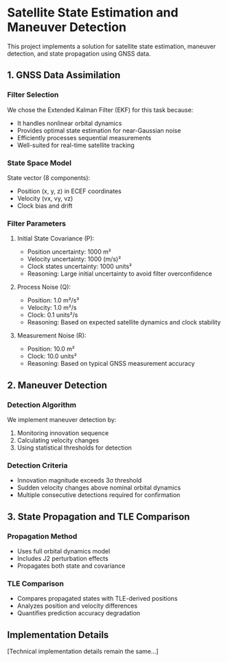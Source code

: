 # Satellite State Estimation and Maneuver Detection

This project implements a solution for satellite state estimation, maneuver detection, and state propagation using GNSS data.

## 1. GNSS Data Assimilation

### Filter Selection
We chose the Extended Kalman Filter (EKF) for this task because:
- It handles nonlinear orbital dynamics
- Provides optimal state estimation for near-Gaussian noise
- Efficiently processes sequential measurements
- Well-suited for real-time satellite tracking

### State Space Model
State vector (8 components):
- Position (x, y, z) in ECEF coordinates
- Velocity (vx, vy, vz)
- Clock bias and drift

### Filter Parameters
1. Initial State Covariance (P):
   - Position uncertainty: 1000 m²
   - Velocity uncertainty: 1000 (m/s)²
   - Clock states uncertainty: 1000 units²
   - Reasoning: Large initial uncertainty to avoid filter overconfidence

2. Process Noise (Q):
   - Position: 1.0 m²/s³
   - Velocity: 1.0 m²/s
   - Clock: 0.1 units²/s
   - Reasoning: Based on expected satellite dynamics and clock stability

3. Measurement Noise (R):
   - Position: 10.0 m²
   - Clock: 10.0 units²
   - Reasoning: Based on typical GNSS measurement accuracy

## 2. Maneuver Detection

### Detection Algorithm
We implement maneuver detection by:
1. Monitoring innovation sequence
2. Calculating velocity changes
3. Using statistical thresholds for detection

### Detection Criteria
- Innovation magnitude exceeds 3σ threshold
- Sudden velocity changes above nominal orbital dynamics
- Multiple consecutive detections required for confirmation

## 3. State Propagation and TLE Comparison

### Propagation Method
- Uses full orbital dynamics model
- Includes J2 perturbation effects
- Propagates both state and covariance

### TLE Comparison
- Compares propagated states with TLE-derived positions
- Analyzes position and velocity differences
- Quantifies prediction accuracy degradation

## Implementation Details

[Technical implementation details remain the same...]